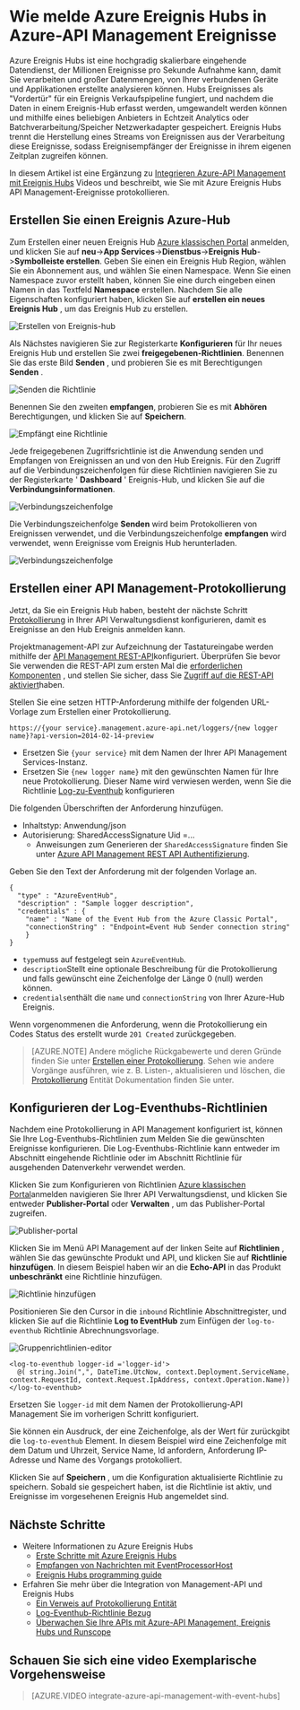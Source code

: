 <properties 
    pageTitle="Wie melde Ereignisse Azure Ereignis Hubs in Azure-API Management | Microsoft Azure" 
    description="Erfahren Sie, wie Ereignisse in Azure Ereignis Hubs in Azure-API Management protokollieren." 
    services="api-management" 
    documentationCenter="" 
    authors="steved0x" 
    manager="erikre" 
    editor=""/>

<tags 
    ms.service="api-management" 
    ms.workload="mobile" 
    ms.tgt_pltfrm="na" 
    ms.devlang="na" 
    ms.topic="article" 
    ms.date="10/25/2016" 
    ms.author="sdanie"/>

# <a name="how-to-log-events-to-azure-event-hubs-in-azure-api-management"></a>Wie melde Azure Ereignis Hubs in Azure-API Management Ereignisse

Azure Ereignis Hubs ist eine hochgradig skalierbare eingehende Datendienst, der Millionen Ereignisse pro Sekunde Aufnahme kann, damit Sie verarbeiten und großer Datenmengen, von Ihrer verbundenen Geräte und Applikationen erstellte analysieren können. Hubs Ereignisses als "Vordertür" für ein Ereignis Verkaufspipeline fungiert, und nachdem die Daten in einem Ereignis-Hub erfasst werden, umgewandelt werden können und mithilfe eines beliebigen Anbieters in Echtzeit Analytics oder Batchverarbeitung/Speicher Netzwerkadapter gespeichert. Ereignis Hubs trennt die Herstellung eines Streams von Ereignissen aus der Verarbeitung diese Ereignisse, sodass Ereignisempfänger der Ereignisse in ihrem eigenen Zeitplan zugreifen können.

In diesem Artikel ist eine Ergänzung zu [Integrieren Azure-API Management mit Ereignis Hubs](https://azure.microsoft.com/documentation/videos/integrate-azure-api-management-with-event-hubs/) Videos und beschreibt, wie Sie mit Azure Ereignis Hubs API Management-Ereignisse protokollieren.

## <a name="create-an-azure-event-hub"></a>Erstellen Sie einen Ereignis Azure-Hub

Zum Erstellen einer neuen Ereignis Hub [Azure klassischen Portal](https://manage.windowsazure.com) anmelden, und klicken Sie auf **neu**->**App Services**->**Dienstbus**->**Ereignis Hub**->**Symbolleiste erstellen**. Geben Sie einen ein Ereignis Hub Region, wählen Sie ein Abonnement aus, und wählen Sie einen Namespace. Wenn Sie einen Namespace zuvor erstellt haben, können Sie eine durch eingeben einen Namen in das Textfeld **Namespace** erstellen. Nachdem Sie alle Eigenschaften konfiguriert haben, klicken Sie auf **erstellen ein neues Ereignis Hub** , um das Ereignis Hub zu erstellen.

![Erstellen von Ereignis-hub][create-event-hub]

Als Nächstes navigieren Sie zur Registerkarte **Konfigurieren** für Ihr neues Ereignis Hub und erstellen Sie zwei **freigegebenen-Richtlinien**. Benennen Sie das erste Bild **Senden** , und probieren Sie es mit Berechtigungen **Senden** .

![Senden die Richtlinie][sending-policy]

Benennen Sie den zweiten **empfangen**, probieren Sie es mit **Abhören** Berechtigungen, und klicken Sie auf **Speichern**.

![Empfängt eine Richtlinie][receiving-policy]

Jede freigegebenen Zugriffsrichtlinie ist die Anwendung senden und Empfangen von Ereignissen an und von den Hub Ereignis. Für den Zugriff auf die Verbindungszeichenfolgen für diese Richtlinien navigieren Sie zu der Registerkarte ' **Dashboard** ' Ereignis-Hub, und klicken Sie auf die **Verbindungsinformationen**.

![Verbindungszeichenfolge][event-hub-dashboard]

Die Verbindungszeichenfolge **Senden** wird beim Protokollieren von Ereignissen verwendet, und die Verbindungszeichenfolge **empfangen** wird verwendet, wenn Ereignisse vom Ereignis Hub herunterladen.

![Verbindungszeichenfolge][event-hub-connection-string]

## <a name="create-an-api-management-logger"></a>Erstellen einer API Management-Protokollierung

Jetzt, da Sie ein Ereignis Hub haben, besteht der nächste Schritt [Protokollierung](https://msdn.microsoft.com/library/azure/mt592020.aspx) in Ihrer API Verwaltungsdienst konfigurieren, damit es Ereignisse an den Hub Ereignis anmelden kann.

Projektmanagement-API zur Aufzeichnung der Tastatureingabe werden mithilfe der [API Management REST-API](http://aka.ms/smapi)konfiguriert. Überprüfen Sie bevor Sie verwenden die REST-API zum ersten Mal die [erforderlichen Komponenten](https://msdn.microsoft.com/library/azure/dn776326.aspx#Prerequisites) , und stellen Sie sicher, dass Sie [Zugriff auf die REST-API aktiviert](https://msdn.microsoft.com/library/azure/dn776326.aspx#EnableRESTAPI)haben.

Stellen Sie eine setzen HTTP-Anforderung mithilfe der folgenden URL-Vorlage zum Erstellen einer Protokollierung.

    https://{your service}.management.azure-api.net/loggers/{new logger name}?api-version=2014-02-14-preview

-   Ersetzen Sie `{your service}` mit dem Namen der Ihrer API Management Services-Instanz.
-   Ersetzen Sie `{new logger name}` mit den gewünschten Namen für Ihre neue Protokollierung. Dieser Name wird verwiesen werden, wenn Sie die Richtlinie [Log-zu-Eventhub](https://msdn.microsoft.com/library/azure/dn894085.aspx#log-to-eventhub) konfigurieren

Die folgenden Überschriften der Anforderung hinzufügen.

-   Inhaltstyp: Anwendung/json
-   Autorisierung: SharedAccessSignature Uid =...
    -   Anweisungen zum Generieren der `SharedAccessSignature` finden Sie unter [Azure API Management REST API Authentifizierung](https://msdn.microsoft.com/library/azure/dn798668.aspx).

Geben Sie den Text der Anforderung mit der folgenden Vorlage an.

    {
      "type" : "AzureEventHub",
      "description" : "Sample logger description",
      "credentials" : {
        "name" : "Name of the Event Hub from the Azure Classic Portal",
        "connectionString" : "Endpoint=Event Hub Sender connection string"
        }
    }

-   `type`muss auf festgelegt sein `AzureEventHub`.
-   `description`Stellt eine optionale Beschreibung für die Protokollierung und falls gewünscht eine Zeichenfolge der Länge 0 (null) werden können.
-   `credentials`enthält die `name` und `connectionString` von Ihrer Azure-Hub Ereignis.

Wenn vorgenommenen die Anforderung, wenn die Protokollierung ein Codes Status des erstellt wurde `201 Created` zurückgegeben. 

>[AZURE.NOTE] Andere mögliche Rückgabewerte und deren Gründe finden Sie unter [Erstellen einer Protokollierung](https://msdn.microsoft.com/library/azure/mt592020.aspx#PUT). Sehen wie andere Vorgänge ausführen, wie z. B. Listen-, aktualisieren und löschen, die [Protokollierung](https://msdn.microsoft.com/library/azure/mt592020.aspx) Entität Dokumentation finden Sie unter.

## <a name="configure-log-to-eventhubs-policies"></a>Konfigurieren der Log-Eventhubs-Richtlinien

Nachdem eine Protokollierung in API Management konfiguriert ist, können Sie Ihre Log-Eventhubs-Richtlinien zum Melden Sie die gewünschten Ereignisse konfigurieren. Die Log-Eventhubs-Richtlinie kann entweder im Abschnitt eingehende Richtlinie oder im Abschnitt Richtlinie für ausgehenden Datenverkehr verwendet werden.

Klicken Sie zum Konfigurieren von Richtlinien [Azure klassischen Portal](https://manage.windowsazure.com)anmelden navigieren Sie Ihrer API Verwaltungsdienst, und klicken Sie entweder **Publisher-Portal** oder **Verwalten** , um das Publisher-Portal zugreifen.

![Publisher-portal][publisher-portal]

Klicken Sie im Menü API Management auf der linken Seite auf **Richtlinien** , wählen Sie das gewünschte Produkt und API, und klicken Sie auf **Richtlinie hinzufügen**. In diesem Beispiel haben wir an die **Echo-API** in das Produkt **unbeschränkt** eine Richtlinie hinzufügen.

![Richtlinie hinzufügen][add-policy]

Positionieren Sie den Cursor in die `inbound` Richtlinie Abschnittregister, und klicken Sie auf die Richtlinie **Log to EventHub** zum Einfügen der `log-to-eventhub` Richtlinie Abrechnungsvorlage.

![Gruppenrichtlinien-editor][event-hub-policy]

    <log-to-eventhub logger-id ='logger-id'>
      @( string.Join(",", DateTime.UtcNow, context.Deployment.ServiceName, context.RequestId, context.Request.IpAddress, context.Operation.Name))
    </log-to-eventhub>

Ersetzen Sie `logger-id` mit dem Namen der Protokollierung-API Management Sie im vorherigen Schritt konfiguriert.

Sie können ein Ausdruck, der eine Zeichenfolge, als der Wert für zurückgibt die `log-to-eventhub` Element. In diesem Beispiel wird eine Zeichenfolge mit dem Datum und Uhrzeit, Service Name, Id anfordern, Anforderung IP-Adresse und Name des Vorgangs protokolliert.

Klicken Sie auf **Speichern** , um die Konfiguration aktualisierte Richtlinie zu speichern. Sobald sie gespeichert haben, ist die Richtlinie ist aktiv, und Ereignisse im vorgesehenen Ereignis Hub angemeldet sind.

## <a name="next-steps"></a>Nächste Schritte

-   Weitere Informationen zu Azure Ereignis Hubs
    -   [Erste Schritte mit Azure Ereignis Hubs](../event-hubs/event-hubs-csharp-ephcs-getstarted.md)
    -   [Empfangen von Nachrichten mit EventProcessorHost](../event-hubs/event-hubs-csharp-ephcs-getstarted.md#receive-messages-with-eventprocessorhost)
    -   [Ereignis Hubs programming guide](../event-hubs/event-hubs-programming-guide.md)
-   Erfahren Sie mehr über die Integration von Management-API und Ereignis Hubs
    -   [Ein Verweis auf Protokollierung Entität](https://msdn.microsoft.com/library/azure/mt592020.aspx)
    -   [Log-Eventhub-Richtlinie Bezug](https://msdn.microsoft.com/library/azure/dn894085.aspx#log-to-eventhub)
    -   [Überwachen Sie Ihre APIs mit Azure-API Management, Ereignis Hubs und Runscope](api-management-log-to-eventhub-sample.md)    

## <a name="watch-a-video-walkthrough"></a>Schauen Sie sich eine video Exemplarische Vorgehensweise

> [AZURE.VIDEO integrate-azure-api-management-with-event-hubs]


[publisher-portal]: ./media/api-management-howto-log-event-hubs/publisher-portal.png
[create-event-hub]: ./media/api-management-howto-log-event-hubs/create-event-hub.png
[event-hub-connection-string]: ./media/api-management-howto-log-event-hubs/event-hub-connection-string.png
[event-hub-dashboard]: ./media/api-management-howto-log-event-hubs/event-hub-dashboard.png
[receiving-policy]: ./media/api-management-howto-log-event-hubs/receiving-policy.png
[sending-policy]: ./media/api-management-howto-log-event-hubs/sending-policy.png
[event-hub-policy]: ./media/api-management-howto-log-event-hubs/event-hub-policy.png
[add-policy]: ./media/api-management-howto-log-event-hubs/add-policy.png






